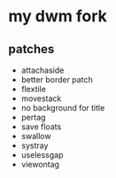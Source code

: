 # my dwm fork

## patches
- attachaside
- better border patch
- flextile
- movestack
- no background for title
- pertag
- save floats
- swallow
- systray
- uselessgap
- viewontag
